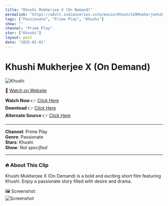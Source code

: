 ```yaml
---
title: "Khushi Mukherjee X (On Demand)"
permalink: "https://adult.indianseries.site/movie/Khushi%20Mukherjee%20X%20(On%20Demand)"
tags: ["Passionate", "Prime Play", "Khushi"]
show: ""
channel: "Prime Play"
star: ["Khushi"]
layout: post
date: "2025-01-01"
---
```


# Khushi Mukherjee X (On Demand)

![Khushi](https://shorts.desisins.com/wp-content/uploads/2023/05/Khushi-Mukherjee-X-shorts.desisins.com_.jpg)

🔗 [Watch on Website](https://adult.indianseries.site/movie/Khushi%20Mukherjee%20X%20(On%20Demand))

**Watch Now** 👉 [Click Here](https://adult.indianseries.site/movie/Khushi%20Mukherjee%20X%20(On%20Demand))  
**Download** 👉 [Click Here](https://adult.indianseries.site/movie/Khushi%20Mukherjee%20X%20(On%20Demand))  
**Alternate Source** 👉 [Click Here](https://adult.indianseries.site/movie/Khushi%20Mukherjee%20X%20(On%20Demand))

---

**Channel**: Prime Play  
**Genre**: Passionate  
**Stars**: Khushi  
**Show**: *Not specified*

---

### 🔥 About This Clip

Khushi Mukherjee X (On Demand) is a bold and exciting short film featuring Khushi. Enjoy a passionate story filled with desire and drama.
 
🖼️ Screenshot:  
![Screenshot](https://shorts.desisins.com/wp-content/uploads/2023/05/Khushi-Mukherjee-X-shorts.desisins.com_.jpg)
